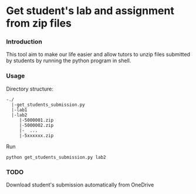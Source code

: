 # Get student's lab and assignment from zip files

### Introduction  
This tool aim to make our life easier and allow tutors to unzip files submitted by students by running the python program in shell.   

### Usage
Directory structure:    
```  
-./  
  |-get_students_submission.py  
  |-lab1  
  |-lab2  
     |-5000001.zip  
     |-5000002.zip  
     |-  ...   
     |-5xxxxxx.zip
``` 
Run  
``` 
python get_students_submission.py lab2
```  

### TODO
Download student's submission automatically from OneDrive
